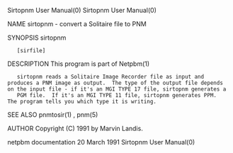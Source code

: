 Sirtopnm User Manual(0)                                                                                                                                                               Sirtopnm User Manual(0)



NAME
       sirtopnm - convert a Solitaire file to PNM


SYNOPSIS
       sirtopnm

       [sirfile]


DESCRIPTION
       This program is part of Netpbm(1)

       sirtopnm reads a Solitaire Image Recorder file as input and produces a PNM image as output.  The type of the output file depends on the input file - if it's an MGI TYPE 17 file, sirtopnm generates a
       PGM file.  If it's an MGI TYPE 11 file, sirtopnm generates PPM.  The program tells you which type it is writing.


SEE ALSO
       pnmtosir(1) , pnm(5)



AUTHOR
       Copyright (C) 1991 by Marvin Landis.



netpbm documentation                                                                            20 March 1991                                                                         Sirtopnm User Manual(0)

